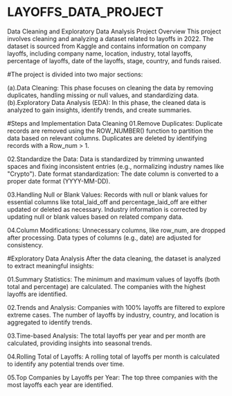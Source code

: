 # LAYOFFS_DATA_PROJECT
Data Cleaning and Exploratory Data Analysis Project
Overview
This project involves cleaning and analyzing a dataset related to layoffs in 2022. The dataset is sourced from Kaggle and contains information on company layoffs, including company name, location, industry, total layoffs, percentage of layoffs, date of the layoffs, stage, country, and funds raised.

#The project is divided into two major sections:

(a).Data Cleaning: This phase focuses on cleaning the data by removing duplicates, handling missing or null values, and standardizing data.
(b).Exploratory Data Analysis (EDA): In this phase, the cleaned data is analyzed to gain insights, identify trends, and create summaries.

#Steps and Implementation
Data Cleaning
01.Remove Duplicates:
Duplicate records are removed using the ROW_NUMBER() function to partition the data based on relevant columns.
Duplicates are deleted by identifying records with a Row_num > 1.

02.Standardize the Data:
Data is standardized by trimming unwanted spaces and fixing inconsistent entries (e.g., normalizing industry names like "Crypto").
Date format standardization: The date column is converted to a proper date format (YYYY-MM-DD).

03.Handling Null or Blank Values:
Records with null or blank values for essential columns like total_laid_off and percentage_laid_off are either updated or deleted as necessary.
Industry information is corrected by updating null or blank values based on related company data.

04.Column Modifications:
Unnecessary columns, like row_num, are dropped after processing.
Data types of columns (e.g., date) are adjusted for consistency.


#Exploratory Data Analysis
After the data cleaning, the dataset is analyzed to extract meaningful insights:

01.Summary Statistics:
The minimum and maximum values of layoffs (both total and percentage) are calculated.
The companies with the highest layoffs are identified.

02.Trends and Analysis:
Companies with 100% layoffs are filtered to explore extreme cases.
The number of layoffs by industry, country, and location is aggregated to identify trends.

03.Time-based Analysis:
The total layoffs per year and per month are calculated, providing insights into seasonal trends.

04.Rolling Total of Layoffs:
A rolling total of layoffs per month is calculated to identify any potential trends over time.

05.Top Companies by Layoffs per Year:
The top three companies with the most layoffs each year are identified.
